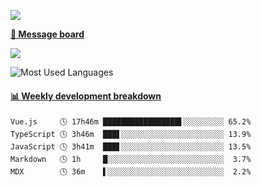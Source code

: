 [![](https://count.getloli.com/get/@SmaIIstars.github.readme)](https://count.getloli.com/)


[**💬 Message board**](https://chat.getloli.com/room/@SmaIIstars.github)

[![](https://chat.getloli.com/room/@SmaIIstars.github/svg?width=600&height=100&limit=20&theme=light&fontSize=14)](https://chat.getloli.com/room/@SmaIIstars.github)


![Most Used Languages](https://github-readme-stats.vercel.app/api/top-langs/?username=SmaIIstars&theme=dark&layout=compact)

<!-- waka-box start -->
#### <a href="https://gist.github.com/e31f5e1b7a15ee54e2fc8fca68aa5e2b" target="_blank">📊 Weekly development breakdown</a>
```text
Vue.js     🕓 17h46m █████████████████▌░░░░░░░░░ 65.2%
TypeScript 🕓 3h46m  ███▋░░░░░░░░░░░░░░░░░░░░░░░ 13.9%
JavaScript 🕓 3h41m  ███▋░░░░░░░░░░░░░░░░░░░░░░░ 13.5%
Markdown   🕓 1h     █░░░░░░░░░░░░░░░░░░░░░░░░░░  3.7%
MDX        🕓 36m    ▌░░░░░░░░░░░░░░░░░░░░░░░░░░  2.2%
```
<!-- Powered by https://github.com/YouEclipse/waka-box-go . -->
<!-- waka-box end -->
